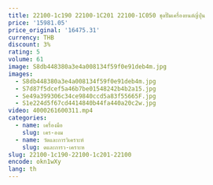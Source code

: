 ```yaml
---
title: 22100-1c190 22100-1C201 22100-1C050 ชุดปั๊มเครื่องยนต์ญี่ปุ่น
price: '15981.05'
price_original: '16475.31'
currency: THB
discount: 3%
rating: 5
volume: 61
image: S8db448380a3e4a008134f59f0e91deb4m.jpg
images:
  - S8db448380a3e4a008134f59f0e91deb4m.jpg
  - S7d87f5dcef5a46b7be01548242b4b2a15.jpg
  - Se49a399306c34ce9840ccd5a83f55665F.jpg
  - S1e224d5f67cd4414840b44fa440a20c2w.jpg
video: 4000261600311.mp4
categories:
  - name: เครื่องมือ
    slug: เคร-องม
  - name: วัดและการวิเคราะห์
    slug: ดและการว-เคราะห
slug: 22100-1c190-22100-1c201-22100
encode: okn1wXy
lang: th
---
```

  